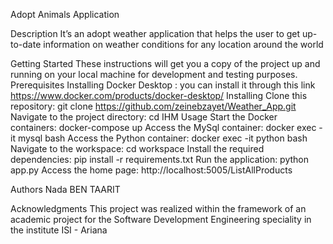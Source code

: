 Adopt Animals Application

Description
It’s an adopt weather application that helps the user to get up-to-date information on weather conditions for any location around the world

Getting Started
These instructions will get you a copy of the project up and running on your local machine for development and testing purposes.
Prerequisites
Installing Docker Desktop : you can install it through this link https://www.docker.com/products/docker-desktop/ 
Installing
Clone this repository: git clone https://github.com/zeinebzayet/Weather_App.git 
Navigate to the project directory: cd IHM
Usage
Start the Docker containers: docker-compose up
Access the MySql container: docker exec -it mysql bash
Access the Python container: docker exec -it python bash
Navigate to the workspace: cd workspace
Install the required dependencies: pip install -r requirements.txt
Run the application: python app.py
Access the home page: http://localhost:5005/ListAllProducts

Authors
Nada BEN TAARIT

Acknowledgments
This project was realized within the framework of an academic project for the Software Development Engineering speciality in the institute ISI - Ariana


